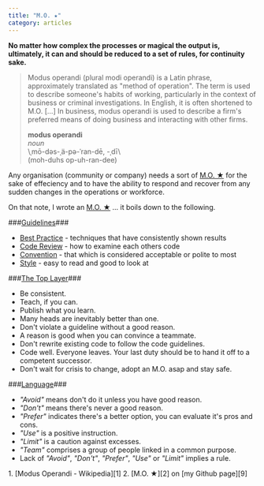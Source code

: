 ```yaml
---
title: "M.O. ★"
category: articles
---
```


**No matter how complex the processes or magical the output is, ultimately,
it can and should be reduced to a set of rules, for continuity sake.**

> Modus operandi (plural modi operandi) is a Latin phrase, approximately
> translated as "method of operation". The term is used to describe
> someone's habits of working, particularly in the context of business or
> criminal investigations. In English, it is often shortened to M.O. [...]
> In business, modus operandi is used to describe a firm's preferred means
> of doing business and interacting with other firms.
>
> **modus operandi**  
> _noun_  
> \ˌmō-dəs-ˌä-pə-ˈran-dē, -ˌdī\  
> (moh-duhs op-uh-ran-dee)

Any organisation (community or company) needs a sort of [M.O. ★][2] for the
sake of effeciency and to have the ability to respond and recover from any
sudden changes in the operations or workforce.

On that note, I wrote an [M.O. ★][2] ... it boils down to the following.

###[Guidelines][3]###

* [Best Practice][4] - techniques that have consistently shown results
* [Code Review][5] - how to examine each others code
* [Convention][6] - that which is considered acceptable or polite to most
* [Style][7] - easy to read and good to look at

###[The Top Layer][8]###

* Be consistent.
* Teach, if you can.
* Publish what you learn.
* Many heads are inevitably better than one.
* Don't violate a guideline without a good reason.
* A reason is good when you can convince a teammate.
* Don't rewrite existing code to follow the code guidelines.
* Code well. Everyone leaves. Your last duty should be to hand it off to a competent successor.
* Don't wait for crisis to change, adopt an M.O. asap and stay safe.

###[Language][8]###

* _"Avoid"_ means don't do it unless you have good reason.
* _"Don't"_ means there's never a good reason.
* _"Prefer"_ indicates there's a better option, you can evaluate it's pros and cons.
* _"Use"_ is a positive instruction.
* _"Limit"_ is a caution against excesses.
* _"Team"_ comprises a group of people linked in a common purpose.
* Lack of _"Avoid"_, _"Don't"_, _"Prefer"_, _"Use"_ or _"Limit"_ implies a rule.

<div markdown="1" class="post-footnotes">
1. [Modus Operandi - Wikipedia][1]
2. [M.O. ★][2] on [my Github page][9]
</div>

[1]: http://en.wikipedia.org/wiki/Modus_operandi
[2]: https://github.com/itsmrwave/mo
[3]: https://github.com/itsmrwave/mo#guidelines
[4]: https://github.com/itsmrwave/mo/blob/master/best-practice/README.md
[5]: https://github.com/itsmrwave/mo/blob/master/code-review/README.md
[6]: https://github.com/itsmrwave/mo/blob/master/convention/README.md
[7]: https://github.com/itsmrwave/mo/blob/master/style/README.md
[8]: https://github.com/itsmrwave/mo#the-top-layer
[9]: https://github.com/itsmrwave/
